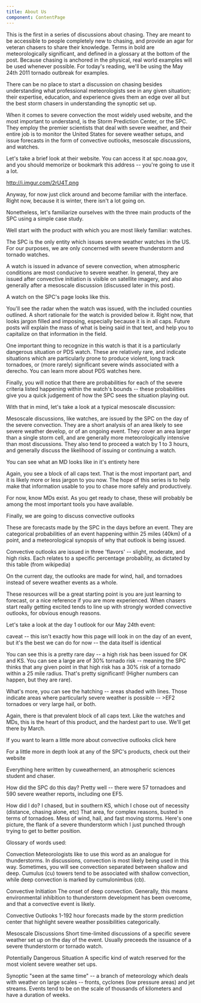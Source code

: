 ```yaml
---
title: About Us
component: ContentPage
---
```

This is the first in a series of discussions about chasing. They are meant to be accessible to people completely new to chasing, and provide an agar for veteran chasers to share their knowledge. Terms in bold are meteorologically significant, and defined in a glossary at the bottom of the post. Because chasing is anchored in the physical, real world examples will be used whenever possible. For today's reading, we'll be using the May 24th 2011 tornado outbreak for examples.

There can be no place to start a discussion on chasing besides understanding what professional meteorologists see in any given situation; their expertise, education, and experience gives them an edge over all but the best storm chasers in understanding the synoptic set up.

When it comes to severe convection the most widely used website, and the most important to understand, is the Storm Prediction Center, or the SPC. They employ the premier scientists that deal with severe weather, and their entire job is to monitor the United States for severe weather setups, and issue forecasts in the form of convective outlooks, mesoscale discussions, and watches.

Let's take a brief look at their website. You can access it at spc.noaa.gov, and you should memorize or bookmark this address -- you're going to use it a lot.

http://i.imgur.com/2rU4T.png

Anyway, for now just click around and become familiar with the interface. Right now, because it is winter, there isn't a lot going on.

Nonetheless, let's familiarize ourselves with the three main products of the SPC using a simple case study.

Well start with the product with which you are most likely familiar: watches.

The SPC is the only entity which issues severe weather watches in the US. For our purposes, we are only concerned with severe thunderstorm and tornado watches.

A watch is issued in advance of severe convection, when atmospheric conditions are most conducive to severe weather. In general, they are issued after convective initiation is visible on satellite imagery, and also generally after a mesoscale discussion (discussed later in this post).

A watch on the SPC's page looks like this.

You'll see the radar when the watch was issued, with the included counties outlined. A short rationale for the watch is provided below it. Right now, that looks jargon filled and imposing, especially because it is in all caps. Future posts will explain the mass of what is being said in that text, and help you to capitalize on that information in the field.

One important thing to recognize in this watch is that it is a particularly dangerous situation or PDS watch. These are relatively rare, and indicate situations which are particularly prone to produce violent, long track tornadoes, or (more rarely) significant severe winds associated with a derecho. You can learn more about PDS watches here.

Finally, you will notice that there are probabilities for each of the severe criteria listed happening within the watch's bounds -- these probabilities give you a quick judgement of how the SPC sees the situation playing out.

With that in mind, let's take a look at a typical mesoscale discussion:

Mesoscale discussions, like watches, are issued by the SPC on the day of the severe convection. They are a short analysis of an area likely to see severe weather develop, or of an ongoing event. They cover an area larger than a single storm cell, and are generally more meteorologically intensive than most discussions. They also tend to proceed a watch by 1 to 3 hours, and generally discuss the likelihood of issuing or continuing a watch.

You can see what an MD looks like in it's entirety here

Again, you see a block of all caps text. That is the most important part, and it is likely more or less jargon to you now. The hope of this series is to help make that information usable to you to chase more safely and productively.

For now, know MDs exist. As you get ready to chase, these will probably be among the most important tools you have available.

Finally, we are going to discuss convective outlooks

These are forecasts made by the SPC in the days before an event. They are categorical probabilities of an event happening within 25 miles (40km) of a point, and a meteorological synopsis of why that outlook is being issued.

Convective outlooks are issued in three 'flavors' -- slight, moderate, and high risks. Each relates to a specific percentage probability, as dictated by this table (from wikipedia)

On the current day, the outlooks are made for wind, hail, and tornadoes instead of severe weather events as a whole.

These resources will be a great starting point is you are just learning to forecast, or a nice reference if you are more experienced. When chasers start really getting excited tends to line up with strongly worded convective outlooks, for obvious enough reasons.

Let's take a look at the day 1 outlook for our May 24th event:

caveat -- this isn't exactly how this page will look in on the day of an event, but it's the best we can do for now -- the data itself is identical

You can see this is a pretty rare day -- a high risk has been issued for OK and KS. You can see a large are of 30% tornado risk -- meaning the SPC thinks that any given point in that high risk has a 30% risk of a tornado within a 25 mile radius. That's pretty significant! (Higher numbers can happen, but they are rare).

What's more, you can see the hatching -- areas shaded with lines. Those indicate areas where particularly severe weather is possible -- >EF2 tornadoes or very large hail, or both.

Again, there is that prevalent block of all caps text. Like the watches and MDs, this is the heart of this product, and the hardest part to use. We'll get there by March.

If you want to learn a little more about convective outlooks click here

For a little more in depth look at any of the SPC's products, check out their website

Everything here written by cuweathernerd, an atmospheric sciences student and chaser.

How did the SPC do this day? Pretty well -- there were 57 tornadoes and 590 severe weather reports, including one EF5.

How did I do? I chased, but in southern KS, which I chose out of necessity (distance, chasing alone, etc) That area, for complex reasons, busted in terms of tornadoes. Mess of wind, hail, and fast moving storms. Here's one picture, the flank of a severe thunderstorm which I just punched through trying to get to better position.

Glossary of words used:

Convection Meteorologists like to use this word as an analogue for thunderstorms. In discussions, convection is most likely being used in this way. Sometimes, you will see convection separated between shallow and deep. Cumulus (cu) towers tend to be associated with shallow convection, while deep convection is marked by cumulonimbus (cb).

Convective Initiation The onset of deep convection. Generally, this means environmental inhibition to thunderstorm development has been overcome, and that a convective event is likely.

Convective Outlooks 1-192 hour forecasts made by the storm prediction center that highlight severe weather possibilities categorically.

Mesoscale Discussions Short time-limited discussions of a specific severe weather set up on the day of the event. Usually preceeds the issuance of a severe thunderstorm or tornado watch.

Potentially Dangerous Situation A specific kind of watch reserved for the most violent severe weather set ups.

Synoptic "seen at the same time" -- a branch of meteorology which deals with weather on large scales -- fronts, cyclones (low pressure areas) and jet streams. Events tend to be on the scale of thousands of kilometers and have a duration of weeks.
